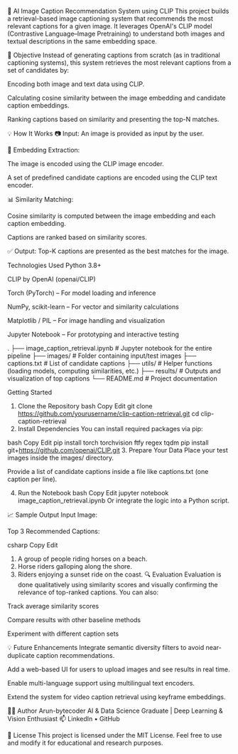 

🧠 AI Image Caption Recommendation System using CLIP
This project builds a retrieval-based image captioning system that recommends the most relevant captions for a given image. It leverages OpenAI's CLIP model (Contrastive Language–Image Pretraining) to understand both images and textual descriptions in the same embedding space.

🎯 Objective
Instead of generating captions from scratch (as in traditional captioning systems), this system retrieves the most relevant captions from a set of candidates by:

Encoding both image and text data using CLIP.

Calculating cosine similarity between the image embedding and candidate caption embeddings.

Ranking captions based on similarity and presenting the top-N matches.

💡 How It Works
📷 Input: An image is provided as input by the user.

🧠 Embedding Extraction:

The image is encoded using the CLIP image encoder.

A set of predefined candidate captions are encoded using the CLIP text encoder.

📊 Similarity Matching:

Cosine similarity is computed between the image embedding and each caption embedding.

Captions are ranked based on similarity scores.

✅ Output: Top-K captions are presented as the best matches for the image.

Technologies Used
Python 3.8+

CLIP by OpenAI (openai/CLIP)

Torch (PyTorch) – For model loading and inference

NumPy, scikit-learn – For vector and similarity calculations

Matplotlib / PIL – For image handling and visualization

Jupyter Notebook – For prototyping and interactive testing

.
├── image_caption_retrieval.ipynb     # Jupyter notebook for the entire pipeline
├── images/                           # Folder containing input/test images
├── captions.txt                      # List of candidate captions
├── utils/                            # Helper functions (loading models, computing similarities, etc.)
├── results/                          # Outputs and visualization of top captions
└── README.md                         # Project documentation

Getting Started
1. Clone the Repository
bash
Copy
Edit
git clone https://github.com/yourusername/clip-caption-retrieval.git
cd clip-caption-retrieval
2. Install Dependencies
You can install required packages via pip:

bash
Copy
Edit
pip install torch torchvision ftfy regex tqdm
pip install git+https://github.com/openai/CLIP.git
3. Prepare Your Data
Place your test images inside the images/ directory.

Provide a list of candidate captions inside a file like captions.txt (one caption per line).

4. Run the Notebook
bash
Copy
Edit
jupyter notebook image_caption_retrieval.ipynb
Or integrate the logic into a Python script.

📈 Sample Output
Input Image:


Top 3 Recommended Captions:

csharp
Copy
Edit
1. A group of people riding horses on a beach.
2. Horse riders galloping along the shore.
3. Riders enjoying a sunset ride on the coast.
🔍 Evaluation
Evaluation is done qualitatively using similarity scores and visually confirming the relevance of top-ranked captions. You can also:

Track average similarity scores

Compare results with other baseline methods

Experiment with different caption sets

💡 Future Enhancements
Integrate semantic diversity filters to avoid near-duplicate caption recommendations.

Add a web-based UI for users to upload images and see results in real time.

Enable multi-language support using multilingual text encoders.

Extend the system for video caption retrieval using keyframe embeddings.

🙋‍♂️ Author
Arun-bytecoder
AI & Data Science Graduate | Deep Learning & Vision Enthusiast
📫 LinkedIn • GitHub

📄 License
This project is licensed under the MIT License. Feel free to use and modify it for educational and research purposes.
